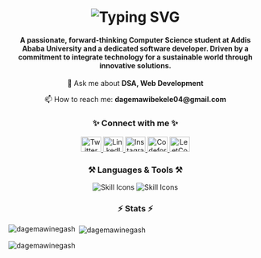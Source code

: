 <h1 align="center">
    <img src="https://readme-typing-svg.herokuapp.com/?font=Righteous&size=35&center=true&vCenter=true&width=500&height=70&duration=4000&lines=Hi+There!+👋;+I'm+Dagemawi+Negash!;" alt="Typing SVG"/>
</h1>

<h4 align="center">
    A passionate, forward-thinking Computer Science student at Addis Ababa University and a dedicated software developer. 
    Driven by a commitment to integrate technology for a sustainable world through innovative solutions.
</h4>

<div align="center">
    <p>💬 Ask me about <strong>DSA, Web Development</strong></p>
    <p>📫 How to reach me: <strong>dagemawibekele04@gmail.com</strong></p>
</div>

<h3 align="center">✨ Connect with me ✨</h3>
<p align="center">
    <a href="https://twitter.com/dagemawibekele" target="_blank" rel="noopener noreferrer">
        <img src="https://raw.githubusercontent.com/rahuldkjain/github-profile-readme-generator/master/src/images/icons/Social/twitter.svg" alt="Twitter" height="30" width="40" />
    </a>
    <a href="https://linkedin.com/in/dagemawi-negash" target="_blank" rel="noopener noreferrer">
        <img src="https://raw.githubusercontent.com/rahuldkjain/github-profile-readme-generator/master/src/images/icons/Social/linked-in-alt.svg" alt="LinkedIn" height="30" width="40" />
    </a>
    <a href="https://instagram.com/dagemawibekele" target="_blank" rel="noopener noreferrer">
        <img src="https://raw.githubusercontent.com/rahuldkjain/github-profile-readme-generator/master/src/images/icons/Social/instagram.svg" alt="Instagram" height="30" width="40" />
    </a>
    <a href="https://codeforces.com/profile/dagemawinegash" target="_blank" rel="noopener noreferrer">
        <img src="https://raw.githubusercontent.com/rahuldkjain/github-profile-readme-generator/master/src/images/icons/Social/codeforces.svg" alt="Codeforces" height="30" width="40" />
    </a>
    <a href="https://www.leetcode.com/dagemawinegash" target="_blank" rel="noopener noreferrer">
        <img src="https://raw.githubusercontent.com/rahuldkjain/github-profile-readme-generator/master/src/images/icons/Social/leet-code.svg" alt="LeetCode" height="30" width="40" />
    </a>
</p>

<h3 align="center">⚒️ Languages & Tools ⚒️</h3>
<div align="center">
    <img src="https://skillicons.dev/icons?i=react,bootstrap,html,css,vscode,github,figma,tailwind,git,redux,bootstrap" alt="Skill Icons" />
    <img src="https://skillicons.dev/icons?i=nodejs,python,javascript,cpp,java,mysql,aws,linux" alt="Skill Icons" />
</div>

<h3 align="center">⚡ Stats ⚡</h3>
<div>
    <p><img align="left" src="https://github-readme-stats.vercel.app/api/top-langs?username=dagemawinegash&show_icons=true&locale=en&layout=compact" alt="dagemawinegash" /></p>
    <p>&nbsp;<img align="center" src="https://github-readme-stats.vercel.app/api?username=dagemawinegash&show_icons=true&locale=en" alt="dagemawinegash" /></p>
    <p><img align="center" src="https://github-readme-streak-stats.herokuapp.com/?user=dagemawinegash&" alt="dagemawinegash" /></p>
</div>
